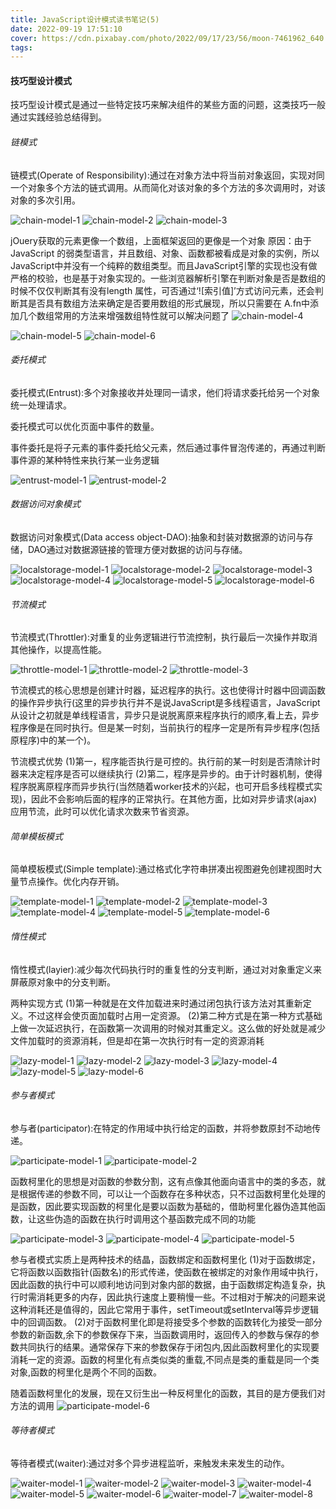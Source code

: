 ```yaml
---
title: JavaScript设计模式读书笔记(5)
date: 2022-09-19 17:51:10
cover: https://cdn.pixabay.com/photo/2022/09/17/23/56/moon-7461962_640.jpg
tags:
---
```


#### 技巧型设计模式
技巧型设计模式是通过一些特定技巧来解决组件的某些方面的问题，这类技巧一般通过实践经验总结得到。

###### 链模式
链模式(Operate of Responsibility):通过在对象方法中将当前对象返回，实现对同一个对象多个方法的链式调用。从而简化对该对象的多个方法的多次调用时，对该对象的多次引用。
<!-- more -->
![chain-model-1](chain-model-1.png)
![chain-model-2](chain-model-2.png)
![chain-model-3](chain-model-3.png)

jOuery获取的元素更像一个数组，上面框架返回的更像是一个对象
原因：由于JavaScript 的弱类型语言，并且数组、对象、函数都被看成是对象的实例，所以JavaScript中并没有一个纯粹的数组类型。而且JavaScript引擎的实现也没有做严格的校验，也是基于对象实现的。一些浏览器解析引擎在判断对象是否是数组的时候不仅仅判断其有没有length 属性，可否通过‘![索引值]’方式访问元素，还会判断其是否具有数组方法来确定是否要用数组的形式展现，所以只需要在 A.fn中添加几个数组常用的方法来增强数组特性就可以解决问题了
![chain-model-4](chain-model-4.png)

![chain-model-5](chain-model-5.png)
![chain-model-6](chain-model-6.png)

###### 委托模式
委托模式(Entrust):多个对象接收并处理同一请求，他们将请求委托给另一个对象统一处理请求。

委托模式可以优化页面中事件的数量。

事件委托是将子元素的事件委托给父元素，然后通过事件冒泡传递的，再通过判断事件源的某种特性来执行某一业务逻辑

![entrust-model-1](entrust-model-1.png)
![entrust-model-2](entrust-model-2.png)

###### 数据访问对象模式
数据访问对象模式(Data access object-DAO):抽象和封装对数据源的访问与存储，DAO通过对数据源链接的管理方便对数据的访问与存储。

![localstorage-model-1](localstorage-model-1.png)
![localstorage-model-2](localstorage-model-2.png)
![localstorage-model-3](localstorage-model-3.png)
![localstorage-model-4](localstorage-model-4.png)
![localstorage-model-5](localstorage-model-5.png)
![localstorage-model-6](localstorage-model-6.png)

###### 节流模式
节流模式(Throttler):对重复的业务逻辑进行节流控制，执行最后一次操作并取消其他操作，以提高性能。

![throttle-model-1](throttle-model-1.png)
![throttle-model-2](throttle-model-2.png)
![throttle-model-3](throttle-model-3.png)

节流模式的核心思想是创建计时器，延迟程序的执行。这也使得计时器中回调函数的操作异步执行(这里的异步执行并不是说JavaScript是多线程语言，JavaScript 从设计之初就是单线程语言，异步只是说脱离原来程序执行的顺序,看上去，异步程序像是在同时执行。但是某一时刻，当前执行的程序一定是所有异步程序(包括原程序)中的某一个)。

节流模式优势
(1)第一，程序能否执行是可控的。执行前的某一时刻是否清除计时器来决定程序是否可以继续执行
(2)第二，程序是异步的。由于计时器机制，使得程序脱离原程序而异步执行(当然随着worker技术的兴起，也可开启多线程模式实现)，因此不会影响后面的程序的正常执行。在其他方面，比如对异步请求(ajax)应用节流，此时可以优化请求次数来节省资源。

###### 简单模板模式
简单模板模式(Simple template):通过格式化字符串拼凑出视图避免创建视图时大量节点操作。优化内存开销。

![template-model-1](template-model-1.png)
![template-model-2](template-model-2.png)
![template-model-3](template-model-3.png)
![template-model-4](template-model-4.png)
![template-model-5](template-model-5.png)
![template-model-6](template-model-6.png)

###### 惰性模式
惰性模式(layier):减少每次代码执行时的重复性的分支判断，通过对对象重定义来屏蔽原对象中的分支判断。

两种实现方式
(1)第一种就是在文件加载进来时通过闭包执行该方法对其重新定义。不过这样会使页面加载时占用一定资源。
(2)第二种方式是在第一种方式基础上做一次延迟执行，在函数第一次调用的时候对其重定义。这么做的好处就是减少文件加载时的资源消耗，但是却在第一次执行时有一定的资源消耗

![lazy-model-1](lazy-model-1.png)
![lazy-model-2](lazy-model-2.png)
![lazy-model-3](lazy-model-3.png)
![lazy-model-4](lazy-model-4.png)
![lazy-model-5](lazy-model-5.png)
![lazy-model-6](lazy-model-6.png)

###### 参与者模式
参与者(participator):在特定的作用域中执行给定的函数，并将参数原封不动地传递。

![participate-model-1](participate-model-1.png)
![participate-model-2](participate-model-2.png)

函数柯里化的思想是对函数的参数分割，这有点像其他面向语言中的类的多态，就是根据传递的参数不同，可以让一个函数存在多种状态，只不过函数柯里化处理的是函数，因此要实现函数的柯里化是要以函数为基础的，借助柯里化器伪造其他函数，让这些伪造的函数在执行时调用这个基函数完成不同的功能

![participate-model-3](participate-model-3.png)
![participate-model-4](participate-model-4.png)
![participate-model-5](participate-model-5.png)

参与者模式实质上是两种技术的结晶，函数绑定和函数柯里化
(1)对于函数绑定，它将函数以函数指针(函数名)的形式传递，使函数在被绑定的对象作用域中执行，因此函数的执行中可以顺利地访问到对象内部的数据，由于函数绑定构造复杂，执行时需消耗更多的内存，因此执行速度上要稍慢一些。不过相对于解决的问题来说这种消耗还是值得的，因此它常用于事件，setTimeout或setInterval等异步逻辑中的回调函数。
(2)对于函数柯里化即是将接受多个参数的函数转化为接受一部分参数的新函数,余下的参数保存下来，当函数调用时，返回传入的参数与保存的参数共同执行的结果。通常保存下来的参数保存于闭包内,因此函数柯里化的实现要消耗一定的资源。函数的柯里化有点类似类的重载,不同点是类的重载是同一个类对象,函数的柯里化是两个不同的函数。

随着函数柯里化的发展，现在又衍生出一种反柯里化的函数，其目的是方便我们对方法的调用
![participate-model-6](participate-model-6.png)

###### 等待者模式
等待者模式(waiter):通过对多个异步进程监听，来触发未来发生的动作。

![waiter-model-1](waiter-model-1.png)
![waiter-model-2](waiter-model-2.png)
![waiter-model-3](waiter-model-3.png)
![waiter-model-4](waiter-model-4.png)
![waiter-model-5](waiter-model-5.png)
![waiter-model-6](waiter-model-6.png)
![waiter-model-7](waiter-model-7.png)
![waiter-model-8](waiter-model-8.png)

